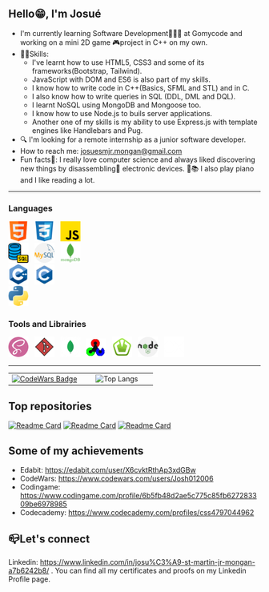 ## Hello😁, I'm Josué
  - I'm currently learning Software Development👨🏽‍💻 at Gomycode and working on a mini 2D game 🎮project in C++ on my own.
  - 💪🏽Skills:
      * I've learnt how to use HTML5, CSS3 and some of its frameworks(Bootstrap, Tailwind).
      * JavaScript with DOM and ES6 is also part of my skills.
      * I know how to write code in C++(Basics, SFML and STL) and in C.
      * I also know how to write queries in SQL (DDL, DML and DQL).
      * I learnt NoSQL using MongoDB and Mongoose too.
      * I know how to use Node.js to buils server applications.
      * Another one of my skills is my ability to use Express.js with template engines like Handlebars and Pug.
  - 🔍 I'm looking for a remote internship as a junior software developer.
  - How to reach me: josuesmjr.mongan@gmail.com
  - Fun facts🥳: I really love computer science and always liked discovering new things by disassembling🔧 electronic devices. 🎹📚 I also play piano and I like reading a lot.

___
### Languages

![HTML5](images/html.png)&nbsp;&nbsp;&nbsp;![CSS3](images/css.png)&nbsp;&nbsp;&nbsp;![JavaScript](images/js.png)  
![SQL](images/sql.png)&nbsp;&nbsp;&nbsp;![MySQL](images/mysql.png)&nbsp;&nbsp;&nbsp;![MongoDB](images/mongodb.png)  
![C++](images/cpp.png)&nbsp;&nbsp;&nbsp;![C](images/c.png)   
![Python](images/python.png)  

### Tools and Librairies

![SASS](images/sass.png)&nbsp;&nbsp;&nbsp;![Git](images/git.png)&nbsp;&nbsp;&nbsp;![MongoDb Compass](images/compass.png)&nbsp;&nbsp;&nbsp;![OpenCV](images/opencv.png)&nbsp;&nbsp;&nbsp;![SFML](images/sfml.png)&nbsp;&nbsp;&nbsp;![Node.js](images/node.png)&nbsp;&nbsp;&nbsp;![Express.js](images/express.png)
___

<table align=center style="width: 100%;">
  <tr>
    <td style="width: 50%; text-align: center;">
      <a href="https://www.codewars.com/users/Josh012006" target = "_blank"><img src="https://www.codewars.com/users/Josh012006/badges/small" alt="CodeWars Badge" style="max-width: 100%; height: auto;"></a>
    </td>
    <td style="width: 50%; text-align: center;">
      <img src="https://github-readme-stats.vercel.app/api/top-langs/?username=Josh012006&layout=compact&langs_count=10&bg_color=FFEADE&title_color=3A0603&text_color=000000" alt="Top Langs" style="max-width: 100%; height: auto;">
    </td>
  </tr>
</table>

## Top repositories
  [![Readme Card](https://github-readme-stats.vercel.app/api/pin/?username=Josh012006&repo=Weather-App&bg_color=FFEADE&icon_color=FF8E55&text_color=000000&title_color=3A0603&border_color=000000)](https://github.com/Josh012006/Weather-App)
  [![Readme Card](https://github-readme-stats.vercel.app/api/pin/?username=Josh012006&repo=RPG-Game&bg_color=FFEADE&icon_color=FF8E55&text_color=000000&title_color=3A0603&border_color=000000)](https://github.com/Josh012006/RPG-Game)
  [![Readme Card](https://github-readme-stats.vercel.app/api/pin/?username=Josh012006&repo=Tasks-Manager&bg_color=FFEADE&icon_color=FF8E55&text_color=000000&title_color=3A0603&)](https://github.com/Josh012006/Tasks-Manager)


## Some of my achievements
  - Edabit: https://edabit.com/user/X6cvktRthAp3xdGBw
  - CodeWars: https://www.codewars.com/users/Josh012006
  - Codingame: https://www.codingame.com/profile/6b5fb48d2ae5c775c85fb627283309be6978985
  - Codecademy: https://www.codecademy.com/profiles/css4797044962

## 📪Let's connect
Linkedin: https://www.linkedin.com/in/josu%C3%A9-st-martin-jr-mongan-a7b6242b8/ .
You can find all my certificates and proofs on my Linkedin Profile page.


